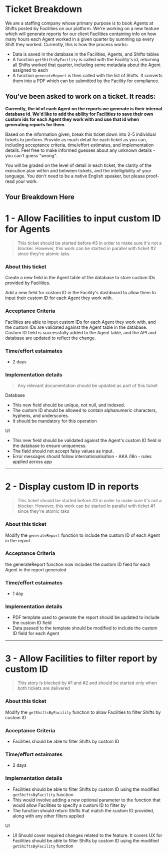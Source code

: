 # Ticket Breakdown

We are a staffing company whose primary purpose is to book Agents at Shifts posted by Facilities on our platform. We're working on a new feature which will generate reports for our client Facilities containing info on how many hours each Agent worked in a given quarter by summing up every Shift they worked. Currently, this is how the process works:

- Data is saved in the database in the Facilities, Agents, and Shifts tables
- A function `getShiftsByFacility` is called with the Facility's id, returning all Shifts worked that quarter, including some metadata about the Agent assigned to each
- A function `generateReport` is then called with the list of Shifts. It converts them into a PDF which can be submitted by the Facility for compliance.

## You've been asked to work on a ticket. It reads:

**Currently, the id of each Agent on the reports we generate is their internal database id. We'd like to add the ability for Facilities to save their own custom ids for each Agent they work with and use that id when generating reports for them.**

Based on the information given, break this ticket down into 2-5 individual tickets to perform. Provide as much detail for each ticket as you can, including acceptance criteria, time/effort estimates, and implementation details. Feel free to make informed guesses about any unknown details - you can't guess "wrong".

You will be graded on the level of detail in each ticket, the clarity of the execution plan within and between tickets, and the intelligibility of your language. You don't need to be a native English speaker, but please proof-read your work.

## Your Breakdown Here

# 1 - Allow Facilities to input custom ID for Agents

> This ticket should be started before #3 in order to make sure it's not a blocker. However, this work can be started in parallel with ticket #2 since they're atomic taks

### About this ticket

Create a new field in the Agent table of the database to store custom IDs provided by Facilities.

Add a new field for custom ID in the Facility's dashboard to allow them to input their custom ID for each Agent they work with.

### Acceptance Criteria

Facilities are able to input custom IDs for each Agent they work with, and the custom IDs are validated against the Agent table in the database. Custom ID field is successfully added to the Agent table, and the API and database are updated to reflect the change.

### Time/effort estaimates

- 2 days

### Implementation details

> Any relevant documentation should be updated as part of this ticket

Database

- This new field should be unique, not null, and indexed.
- The custom ID should be allowed to contain alphanumeric characters, hyphens, and underscores.
- It should be mandatory for this operation

UI

- This new field should be validated against the Agent's custom ID field in the database to ensure uniqueness.
- The field should not accept falsy values as input.
- Error messages should follow internationalisation - AKA i18n - rules applied across app

---

# 2 - Display custom ID in reports

> This ticket should be started before #3 in order to make sure it's not a blocker. However, this work can be started in parallel with ticket #1 since they're atomic taks

### About this ticket

Modify the `generateReport` function to include the custom ID of each Agent in the report.

### Acceptance Criteria

the generateReport function now includes the custom ID field for each Agent in the report generated

### Time/effort estaimates

- 1 day

### Implementation details

- PDF template used to generate the report should be updated to include the custom ID field
- Data passed to the template should be modified to include the custom ID field for each Agent

---

# 3 - Allow Facilities to filter report by custom ID

> This story is blocked by #1 and #2 and should be started only when both tickets are delivered

### About this ticket

Modify the `getShiftsByFacility` function to allow Facilities to filter Shifts by custom ID

### Acceptance Criteria

- Facilities should be able to filter Shifts by custom ID

### Time/effort estaimates

- 2 days

### Implementation details

- Facilities should be able to filter Shifts by custom ID using the modified `getShiftsByFacility` function
- This would involve adding a new optional parameter to the function that would allow Facilities to specify a custom ID to filter by
- The function should return Shifts that match the custom ID provided, along with any other filters applied

UI

- UI Should cover required changes related to the feature. It covers UX for Facilities should be able to filter Shifts by custom ID using the modified `getShiftsByFacility` function
